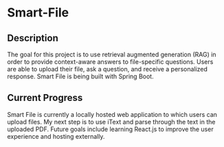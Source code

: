 # Smart-File
## Description
The goal for this project is to use retrieval augmented generation (RAG) in order to provide context-aware answers to file-specific questions. Users are able to upload their file, ask a question, and receive a personalized response. Smart File is being built with Spring Boot.

## Current Progress
Smart File is currently a locally hosted web application to which users can upload files. My next step is to use iText and parse through the text in the uploaded PDF. Future goals include learning React.js to improve the user experience and hosting externally. 
